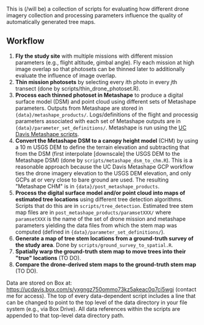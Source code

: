 This is (/will be) a collection of scripts for evaluating how different drone imagery collection and processing parameters influence the quality of automatically generated tree maps.

## Workflow
1) **Fly the study site** with multiple missions with different mission parameters (e.g., flight altitude, gimbal angle). Fly each mission at high image overlap so that photosets can be thinned later to additionally evaluate the influence of image overlap.
2) **Thin mission photosets** by selecting every *i*th photo in every *j*th transect (done by scripts/thin_drone_photoset.R).
3) **Process each thinned photoset in Metashape** to produce a digital surface model (DSM) and point cloud using different sets of Metashape parameters. Outputs from Metashape are stored in `{data}/metashape_products/`. Logs/definitions of the flight and processig parameters associated with each set of Metashape outputs are in `{data}/parameter_set_definitions/`. Metashape is run using the [UC Davis Metashape scripts](https://github.com/ucdavis/metashape).
4) **Convert the Metashape DSM to a canopy height model** (CHM) by using a 10 m USGS DEM to define the terrain elevation and subtracting that from the DSM (first interpolate \[downscale\] the USGS DEM to the Metashape DSM) (done by `scripts/metashape_dsm_to_chm.R`). This is a reasonable approach because the UC Davis Metashape GCP workflow ties the drone imagery elevation to the USGS DEM elevation, and only GCPs at or very close to bare ground are used. The resulting "Metashape CHM" is in `{data}/post_metashape_products`.
5) **Process the digital surface model and/or point cloud into maps of estimated tree locations** using different tree detection algorithms. Scripts that do this are in `scripts/tree_detection`. Estimated tree stem map files are in `post_metashape_products/paramsetXXX/` where `paramsetXXX` is the name of the set of drone mission and metashape parameters yielding the data files from which the stem map was computed (defined in `{data}/parameter_set_definitions/`).
6) **Generate a map of tree stem locations from a ground-truth survey of the study area**. Done by `scripts/ground_survey_to_spatial.R`.
8) **Spatially warp the ground-truth stem map to move trees into their "true" locations** (TO DO).
7) **Compare the drone-derived stem maps to the ground-truth stem map** (TO DO).

Data are stored on Box at: https://ucdavis.box.com/s/yxgngz750ommo73kz5akeac0q7ci5wgi (contact me for access). The top of every data-dependent script includes a line that can be changed to point to the top level of the data directory in your file system (e.g., via Box Drive). All data references within the scripts are appended to that top-level data directory path.
